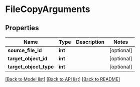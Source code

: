 # FileCopyArguments

## Properties
Name | Type | Description | Notes
------------ | ------------- | ------------- | -------------
**source_file_id** | **int** |  | [optional] 
**target_object_id** | **int** |  | [optional] 
**target_object_type** | **int** |  | [optional] 

[[Back to Model list]](../README.md#documentation-for-models) [[Back to API list]](../README.md#documentation-for-api-endpoints) [[Back to README]](../README.md)


